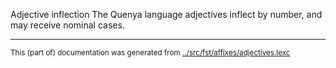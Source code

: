 Adjective inflection
The Quenya language adjectives inflect by number, and may receive nominal cases.






* * *
<small>This (part of) documentation was generated from [../src/fst/affixes/adjectives.lexc](http://github.com/giellalt/lang-qya/blob/main/../src/fst/affixes/adjectives.lexc)</small>